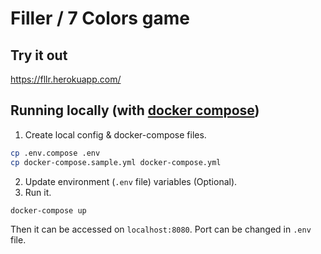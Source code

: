 # Filler / 7 Colors game

## Try it out
https://fllr.herokuapp.com/

## Running locally (with [docker compose](https://docs.docker.com/compose/install/))
  1. Create local config & docker-compose files.
```bash
cp .env.compose .env
cp docker-compose.sample.yml docker-compose.yml
```
  2. Update environment (`.env` file) variables (Optional).
  3. Run it.
```bash
docker-compose up
```
Then it can be accessed on `localhost:8080`. Port can be changed in `.env` file.


